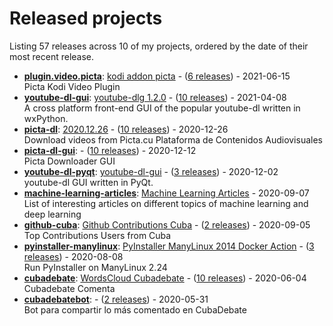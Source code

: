 # Released projects

Listing <!-- releases_count starts -->57<!-- releases_count ends --> releases across <!-- project_count starts -->10<!-- project_count ends --> of my projects, ordered by the date of their most recent release.

<!-- recent_releases starts -->
* **[plugin.video.picta](https://github.com/oleksis/plugin.video.picta)**: [kodi addon picta](https://github.com/oleksis/plugin.video.picta/releases/tag/v1.0.2) - ([6 releases](https://github.com/oleksis/plugin.video.picta/releases)) - 2021-06-15
<br>Picta Kodi Video Plugin
* **[youtube-dl-gui](https://github.com/oleksis/youtube-dl-gui)**: [youtube-dlg 1.2.0](https://github.com/oleksis/youtube-dl-gui/releases/tag/v1.2.0) - ([10 releases](https://github.com/oleksis/youtube-dl-gui/releases)) - 2021-04-08
<br>A cross platform front-end GUI of the popular youtube-dl written in wxPython.
* **[picta-dl](https://github.com/oleksis/picta-dl)**: [2020.12.26](https://github.com/oleksis/picta-dl/releases/tag/v2020.12.26) - ([10 releases](https://github.com/oleksis/picta-dl/releases)) - 2020-12-26
<br>Download videos from Picta.cu Plataforma de Contenidos Audiovisuales
* **[picta-dl-gui](https://github.com/oleksis/picta-dl-gui)**: [](https://github.com/oleksis/picta-dl-gui/releases/tag/v0.10.2) - ([10 releases](https://github.com/oleksis/picta-dl-gui/releases)) - 2020-12-12
<br>Picta Downloader GUI
* **[youtube-dl-pyqt](https://github.com/oleksis/youtube-dl-pyqt)**: [youtube-dl-gui](https://github.com/oleksis/youtube-dl-pyqt/releases/tag/v0.4.0) - ([3 releases](https://github.com/oleksis/youtube-dl-pyqt/releases)) - 2020-12-02
<br>youtube-dl GUI written in PyQt.
* **[machine-learning-articles](https://github.com/oleksis/machine-learning-articles)**: [Machine Learning Articles](https://github.com/oleksis/machine-learning-articles/releases/tag/v1.0) - 2020-09-07
<br>List of interesting articles on different topics of machine learning and deep learning
* **[github-cuba](https://github.com/oleksis/github-cuba)**: [Github Contributions Cuba](https://github.com/oleksis/github-cuba/releases/tag/v0.1) - ([2 releases](https://github.com/oleksis/github-cuba/releases)) - 2020-09-05
<br>Top Contributions Users from Cuba
* **[pyinstaller-manylinux](https://github.com/oleksis/pyinstaller-manylinux)**: [PyInstaller ManyLinux 2014 Docker Action](https://github.com/oleksis/pyinstaller-manylinux/releases/tag/v1) - ([3 releases](https://github.com/oleksis/pyinstaller-manylinux/releases)) - 2020-08-08
<br>Run PyInstaller on ManyLinux 2.24
* **[cubadebate](https://github.com/oleksis/cubadebate)**: [WordsCloud Cubadebate](https://github.com/oleksis/cubadebate/releases/tag/v1.2.14) - ([10 releases](https://github.com/oleksis/cubadebate/releases)) - 2020-06-04
<br>Cubadebate Comenta
* **[cubadebatebot](https://github.com/oleksis/cubadebatebot)**: [](https://github.com/oleksis/cubadebatebot/releases/tag/v0.1.0) - ([2 releases](https://github.com/oleksis/cubadebatebot/releases)) - 2020-05-31
<br>Bot para compartir lo más comentado en CubaDebate
<!-- recent_releases ends -->
